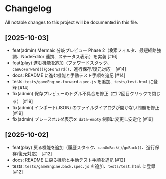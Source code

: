 # Changelog

All notable changes to this project will be documented in this file.

## [2025-10-03]
- feat(admin) Mermaid 分岐プレビュー Phase 2（検索フィルタ、最短経路強調、NodeEditor 連携、ステータス表示）を実装 [#16]
- feat(play) 進む機能を追加（フォワードスタック、`canGoForward()`/`goForward()`、進行保存/復元対応） [#14]
- docs: README に進む機能と手動テスト手順を追記 [#14]
- tests: `tests/gameEngine.forward.spec.js` を追加、`tests/test.html` に登録 [#14]
- fix(admin) 保存プレビューのトグル不具合を修正（🗂 2回目クリックで閉じる） [#19]
- fix(admin) インポート(JSON) のファイルダイアログが開かない問題を修正 [#19]
- fix(admin) プレースホルダ表示を `data-empty` 制御に変更し安定化 [#19]

## [2025-10-02]
- feat(play) 戻る機能を追加（履歴スタック、`canGoBack()`/`goBack()`、進行保存/復元対応） [#12]
- docs: README に戻る機能と手動テスト手順を追記 [#12]
- tests: `tests/gameEngine.back.spec.js` を追加、`tests/test.html` に登録 [#12]
